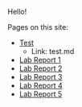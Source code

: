 Hello!

Pages on this site:
* [Test](test.md)
    * Link: test.md
* [Lab Report 1](https://brendan887.github.io/cse15l-lab-reports/lab-report-1-week-2)
* [Lab Report 2](https://brendan887.github.io/cse15l-lab-reports/lab-report-2-week-4)
* [Lab Report 3](https://brendan887.github.io/cse15l-lab-reports/lab-report-3-week-6)
* [Lab Report 4](https://brendan887.github.io/cse15l-lab-reports/lab-report-4-week-8)
* [Lab Report 5](https://brendan887.github.io/cse15l-lab-reports/lab-report-5-week-10)